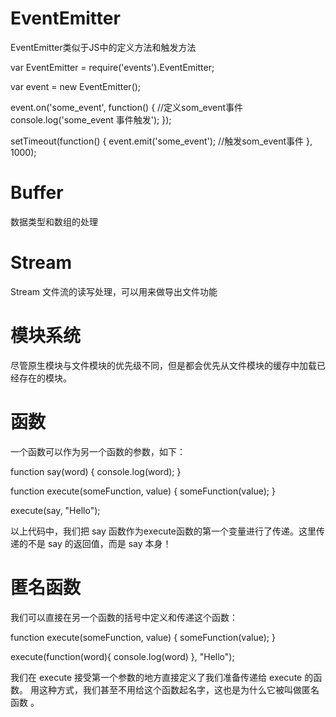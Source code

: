 # EventEmitter
EventEmitter类似于JS中的定义方法和触发方法

var EventEmitter = require('events').EventEmitter; 

var event = new EventEmitter(); 

event.on('some_event', function() { //定义som_event事件
    console.log('some_event 事件触发'); 
}); 

setTimeout(function() { 
    event.emit('some_event'); //触发som_event事件
}, 1000); 

# Buffer
数据类型和数组的处理

# Stream
Stream 文件流的读写处理，可以用来做导出文件功能

# 模块系统
尽管原生模块与文件模块的优先级不同，但是都会优先从文件模块的缓存中加载已经存在的模块。

# 函数
一个函数可以作为另一个函数的参数，如下：

function say(word) {
  console.log(word);
}

function execute(someFunction, value) {
  someFunction(value);
}

execute(say, "Hello");

以上代码中，我们把 say 函数作为execute函数的第一个变量进行了传递。这里传递的不是 say 的返回值，而是 say 本身！

# 匿名函数
我们可以直接在另一个函数的括号中定义和传递这个函数：

function execute(someFunction, value) {
  someFunction(value);
}

execute(function(word){ console.log(word) }, "Hello");

我们在 execute 接受第一个参数的地方直接定义了我们准备传递给 execute 的函数。
用这种方式，我们甚至不用给这个函数起名字，这也是为什么它被叫做匿名函数 。
